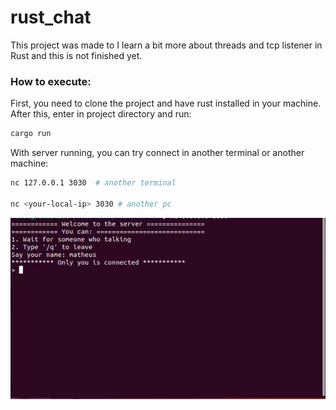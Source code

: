 # rust_chat

This project was made to I learn a bit more about threads and tcp listener in Rust and this is not finished yet.

### How to execute:

First, you need to clone the project and have rust installed in your machine.
After this, enter in project directory and run:

```bash
cargo run
```

With server running, you can try connect in another terminal or another machine:

```bash
nc 127.0.0.1 3030  # another terminal

nc <your-local-ip> 3030 # another pc 
```

![Gid](rust_chat.gif)
